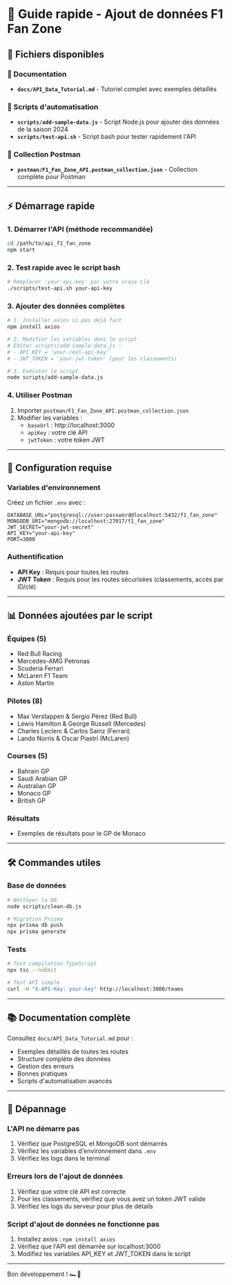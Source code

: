 # 🚀 Guide rapide - Ajout de données F1 Fan Zone

## 📁 Fichiers disponibles

### 📖 Documentation
- **`docs/API_Data_Tutorial.md`** - Tutoriel complet avec exemples détaillés

### 🔧 Scripts d'automatisation  
- **`scripts/add-sample-data.js`** - Script Node.js pour ajouter des données de la saison 2024
- **`scripts/test-api.sh`** - Script bash pour tester rapidement l'API

### 📮 Collection Postman
- **`postman/F1_Fan_Zone_API.postman_collection.json`** - Collection complète pour Postman

---

## ⚡ Démarrage rapide

### 1. Démarrer l'API (méthode recommandée)
```bash
cd /path/to/api_f1_fan_zone
npm start
```

### 2. Test rapide avec le script bash
```bash
# Remplacer 'your-api-key' par votre vraie clé
./scripts/test-api.sh your-api-key
```

### 3. Ajouter des données complètes
```bash
# 1. Installer axios si pas déjà fait
npm install axios

# 2. Modifier les variables dans le script
# Éditer scripts/add-sample-data.js :
# - API_KEY = 'your-real-api-key'
# - JWT_TOKEN = 'your-jwt-token' (pour les classements)

# 3. Exécuter le script
node scripts/add-sample-data.js
```

### 4. Utiliser Postman
1. Importer `postman/F1_Fan_Zone_API.postman_collection.json`
2. Modifier les variables :
   - `baseUrl` : http://localhost:3000
   - `apiKey` : votre clé API
   - `jwtToken` : votre token JWT

---

## 🔑 Configuration requise

### Variables d'environnement
Créez un fichier `.env` avec :
```env
DATABASE_URL="postgresql://user:password@localhost:5432/f1_fan_zone"
MONGODB_URI="mongodb://localhost:27017/f1_fan_zone"
JWT_SECRET="your-jwt-secret"
API_KEY="your-api-key"
PORT=3000
```

### Authentification
- **API Key** : Requis pour toutes les routes
- **JWT Token** : Requis pour les routes sécurisées (classements, accès par ID/clé)

---

## 📊 Données ajoutées par le script

### Équipes (5)
- Red Bull Racing
- Mercedes-AMG Petronas
- Scuderia Ferrari  
- McLaren F1 Team
- Aston Martin

### Pilotes (8)
- Max Verstappen & Sergio Pérez (Red Bull)
- Lewis Hamilton & George Russell (Mercedes)
- Charles Leclerc & Carlos Sainz (Ferrari)
- Lando Norris & Oscar Piastri (McLaren)

### Courses (5)
- Bahrain GP
- Saudi Arabian GP
- Australian GP
- Monaco GP
- British GP

### Résultats
- Exemples de résultats pour le GP de Monaco

---

## 🛠️ Commandes utiles

### Base de données
```bash
# Nettoyer la DB
node scripts/clean-db.js

# Migration Prisma
npx prisma db push
npx prisma generate
```

### Tests
```bash
# Test compilation TypeScript
npx tsc --noEmit

# Test API simple
curl -H "X-API-Key: your-key" http://localhost:3000/teams
```

---

## 📚 Documentation complète

Consultez `docs/API_Data_Tutorial.md` pour :
- Exemples détaillés de toutes les routes
- Structure complète des données
- Gestion des erreurs
- Bonnes pratiques
- Scripts d'automatisation avancés

---

## 🚨 Dépannage

### L'API ne démarre pas
1. Vérifiez que PostgreSQL et MongoDB sont démarrés
2. Vérifiez les variables d'environnement dans `.env`
3. Vérifiez les logs dans le terminal

### Erreurs lors de l'ajout de données
1. Vérifiez que votre clé API est correcte
2. Pour les classements, vérifiez que vous avez un token JWT valide
3. Vérifiez les logs du serveur pour plus de détails

### Script d'ajout de données ne fonctionne pas
1. Installez axios : `npm install axios`
2. Vérifiez que l'API est démarrée sur localhost:3000
3. Modifiez les variables API_KEY et JWT_TOKEN dans le script

---

Bon développement ! 🏎️💨
